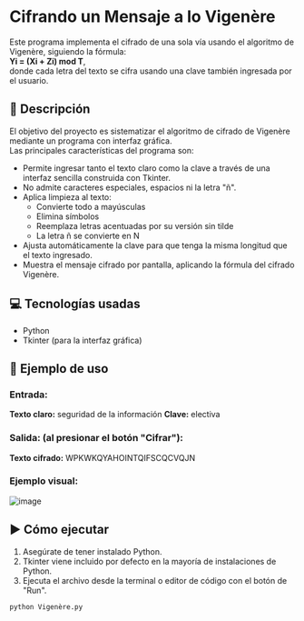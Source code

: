 # Cifrando un Mensaje a lo Vigenère

Este programa implementa el cifrado de una sola vía usando el algoritmo de Vigenère, siguiendo la fórmula:  
**Yi = (Xi + Zi) mod T**,  
donde cada letra del texto se cifra usando una clave también ingresada por el usuario.

## 🧩 Descripción

El objetivo del proyecto es sistematizar el algoritmo de cifrado de Vigenère mediante un programa con interfaz gráfica.  
Las principales características del programa son:

- Permite ingresar tanto el texto claro como la clave a través de una interfaz sencilla construida con Tkinter.
- No admite caracteres especiales, espacios ni la letra "ñ".  
- Aplica limpieza al texto:  
  - Convierte todo a mayúsculas  
  - Elimina símbolos  
  - Reemplaza letras acentuadas por su versión sin tilde  
  - La letra ñ se convierte en N
- Ajusta automáticamente la clave para que tenga la misma longitud que el texto ingresado.
- Muestra el mensaje cifrado por pantalla, aplicando la fórmula del cifrado Vigenère.


## 💻 Tecnologías usadas

- Python
- Tkinter (para la interfaz gráfica)

## 📝 Ejemplo de uso
### Entrada: 
**Texto claro:** seguridad de la información 
**Clave:** electiva 

### Salida: (al presionar el botón "Cifrar"): 
**Texto cifrado:** WPKWKQYAHOINTQIFSCQCVQJN

### Ejemplo visual:
![image](https://github.com/user-attachments/assets/602463f1-d0eb-44aa-8c59-b0ba7cf18b8a)

## ▶️ Cómo ejecutar

1. Asegúrate de tener instalado Python.
2. Tkinter viene incluido por defecto en la mayoría de instalaciones de Python.
3. Ejecuta el archivo desde la terminal o editor de código con el botón de "Run".

```bash
python Vigenère.py
